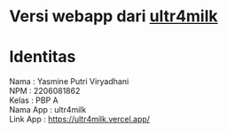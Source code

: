 # Versi webapp dari [ultr4milk](https://github.com/sdikyarts/ultr4milk)

# Identitas
Nama                : Yasmine Putri Viryadhani<br>
NPM                 : 2206081862<br>
Kelas               : PBP A<br>
Nama App            : ultr4milk<br>
Link App            : https://ultr4milk.vercel.app/